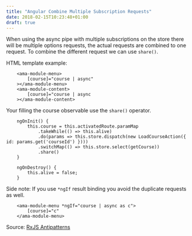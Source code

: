 ```yaml
---
title: "Angular Combine Multiple Subscription Requests"
date: 2018-02-15T10:23:48+01:00
draft: true
---
```


When using the async pipe with multiple subscriptions on the store there will be multiple options requests, the actual requests are combined to one request.
To combine the different request we can use `share()`.

HTML template example:

        <ama-module-menu>
            [course]="course | async"
        ></ama-module-menu>
        <ama-module-content>
            [course]="course | async
        ></ama-module-content>

Your filling the course observable use the `share()` operator.

        ngOnInit() {
            this.course = this.activatedRoute.paramMap
                .takeWhile(() => this.alive)
                .do(params => this.store.dispatch(new LoadCourseAction({ id: params.get('courseId') })))
                .switchMap(() => this.store.select(getCourse))
                .share()
        }

        ngOnDestroy() {
            this.alive = false;
        }


Side note:
If you use `*ngIf` result binding you avoid the duplicate requests as well.

        <ama-module-menu *ngIf="course | async as c">
            [course]="c"
        </ama-module-menu>


Source: [RxJS Antipatterns](http://brianflove.com/2017/11/01/ngrx-anti-patterns/)